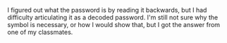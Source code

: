 I figured out what the password is by reading it backwards, but I had difficulty articulating it as a decoded password.  I'm still not sure why the symbol is necessary, or how I would show that, but I got the answer from one of my classmates.  